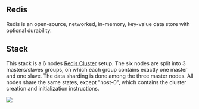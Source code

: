 ## Redis
Redis is an open-source, networked, in-memory, key-value data store with optional durability.

## Stack
This stack is a 6 nodes [Redis Cluster]( http://redis.io/topics/cluster-tutorial/) setup. The six nodes are split into 3 masters/slaves groups, on which each group contains exactly one master and one slave.
The data sharding is done among the three master nodes. All nodes share the same states, except "host-0", which contains the cluster creation and initialization instructions.

![](https://trello-attachments.s3.amazonaws.com/5369add918a15e844104d0ef/536b4d9e4a9d69b21b5c2ac1/1030x764/76e628906a363bdeb21f26f6d00ab9f7/redis-cluster.png)
